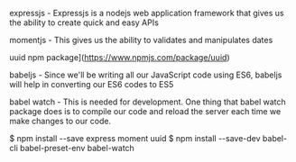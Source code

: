 expressjs - Expressjs is a nodejs web application framework that gives us the ability to create quick and easy APIs

momentjs - This gives us the ability to validates and manipulates dates

uuid npm package](https://www.npmjs.com/package/uuid)

babeljs - Since we'll be writing all our JavaScript code using ES6, babeljs will help in converting our ES6 codes to ES5

babel watch - This is needed for development. One thing that babel watch package does is to compile our code and reload the server each time we make changes to our code.

$ npm install --save express moment uuid
$ npm install --save-dev babel-cli babel-preset-env babel-watch


